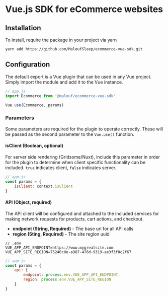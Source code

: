 # Vue.js SDK for eCommerce websites


## Installation
To install, require the package in your project via yarn
```
yarn add https://github.com/MaloufSleep/ecommerce-vue-sdk.git
```

## Configuration
The default export is a Vue plugin that can be used in any Vue project. Simply import the module and add it to the Vue instance.

```js
// app.js
import Ecommerce from '@malouf/ecommerce-vue-sdk'

Vue.use(Ecommerce, params)
```

### Parameters
Some parameters are required for the plugin to operate correctly. These will be passed as the second parameter to the `Vue.use()` function.

#### isClient (Boolean, optional)
For server side rendering (Gridsome/Nuxt), include this parameter in order for the plugin to determine when client specific functionality can be included. `true` indicates client, `false` indicates server.

```js
// app.js
const params = {
    isClient: context.isClient
}
```

#### API (Object, required)
The API client will be configured and attached to the included services for making network requests for products, cart actions, and checkout.
- **endpoint (String, Required)** - The base url for all API calls
- **region (Sting, Required)** - The site region uuid

```env
// .env
VUE_APP_API_ENDPOINT=https://www.mygreatsite.com
VUE_APP_SITE_REGION=75240c8e-a987-476d-9319-ae3f3f8c2f67
```

```js
// app.js
const params = {
    api: {
        endpoint: process.env.VUE_APP_API_ENDPOINT,
        region: process.env.VUE_APP_SITE_REGION
    }
}
```